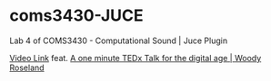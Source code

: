 # coms3430-JUCE
Lab 4 of COMS3430 - Computational Sound | Juce Plugin

[Video Link]([https://youtu.be/9oaw22qy6YI](https://youtu.be/_HyceZY0HtE)https://youtu.be/_HyceZY0HtE) feat. [A one minute TEDx Talk for the digital age | Woody Roseland](https://www.youtube.com/watch?v=1aA1WGON49E)


